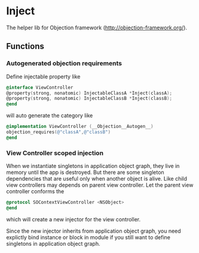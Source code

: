 # Inject
The helper lib for Objection framework (http://objection-framework.org/).
## Functions
### Autogenerated objection requirements
Define injectable property like
```objective-c
@interface ViewController
@property(strong, nonatomic) InjectableClassA *Inject(classA);
@property(strong, nonatomic) InjectableClassB *Inject(classB);
@end
```
will auto generate the category like
```objective-c
@implementation ViewController (__Objection__Autogen__)
objection_requires(@"classA",@"classB")
@end
```

### View Controller scoped injection
When we instantiate singletons in application object graph, they live in memory until the app is destroyed. But there are some singleton dependencies that are useful only when another object is alive. Like child view controllers may depends on parent view controller. Let the parent view controller conforms the
```objective-c
@protocol SOContextViewController <NSObject>
@end
```
which will create a new injector for the view controller.

Since the new injector inherits from application object graph, you need explictly bind instance or block in module if you still want to define singletons in application object graph.


